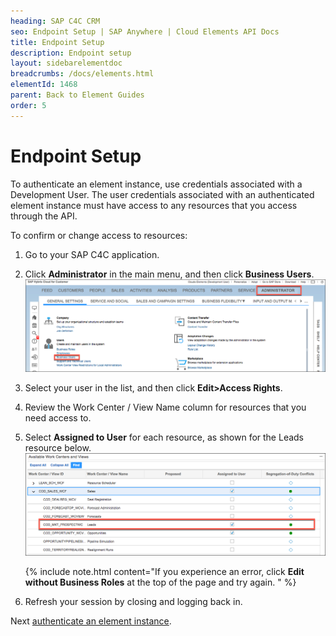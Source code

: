 ```yaml
---
heading: SAP C4C CRM
seo: Endpoint Setup | SAP Anywhere | Cloud Elements API Docs
title: Endpoint Setup
description: Endpoint setup
layout: sidebarelementdoc
breadcrumbs: /docs/elements.html
elementId: 1468
parent: Back to Element Guides
order: 5
---
```


# Endpoint Setup

To authenticate an element instance, use credentials associated with a Development User. The user credentials associated with an authenticated element instance must have access to any resources that you access through the API. 

To confirm or change access to resources:

1. Go to your SAP C4C application.
2. Click **Administrator** in the main menu, and then click **Business Users**.
![Administrator Page](img/admin.png)
2. Select your user in the list, and then click **Edit>Access Rights**.
3. Review the Work Center / View Name column for resources that you need access to.
4. Select **Assigned to User** for each resource, as shown for the Leads resource below.
![Leads Selected](img/leads.png)

    {% include note.html content="If you experience an error, click <strong>Edit without Business Roles</strong> at the top of the page and try again. " %}

6. Refresh your session by closing and logging back in.






Next [authenticate an element instance](authenticate.html).
